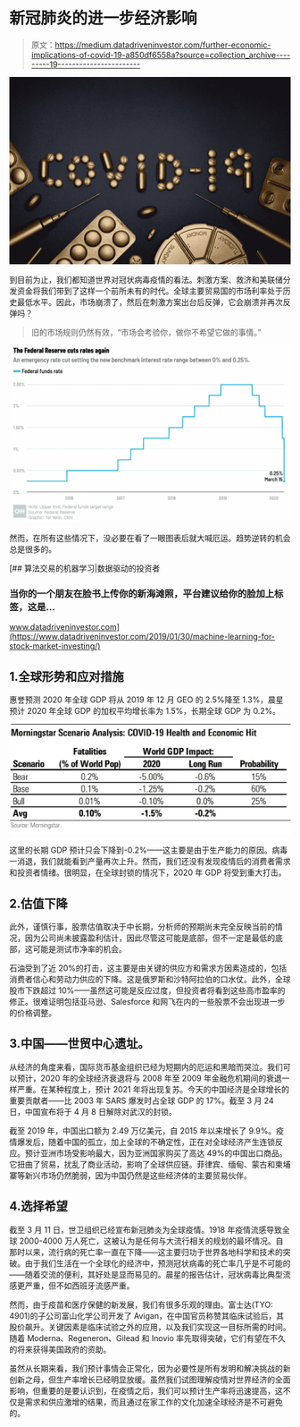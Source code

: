 # 新冠肺炎的进一步经济影响

> 原文：<https://medium.datadriveninvestor.com/further-economic-implications-of-covid-19-a850df6558a?source=collection_archive---------19----------------------->

![](img/7fd8f470e78af642e99958152e02e019.png)

到目前为止，我们都知道世界对冠状病毒疫情的看法。刺激方案、救济和美联储分发资金将我们带到了这样一个前所未有的时代。全球主要贸易国的市场利率处于历史最低水平。因此，市场崩溃了，然后在刺激方案出台后反弹，它会崩溃并再次反弹吗？

> 旧的市场规则仍然有效，“市场会考验你，做你不希望它做的事情。”

![](img/60833135b7228c52bb8a75131b612802.png)

然而，在所有这些情况下，没必要在看了一眼图表后就大喊厄运。趋势逆转的机会总是很多的。

[](https://www.datadriveninvestor.com/2019/01/30/machine-learning-for-stock-market-investing/) [## 算法交易的机器学习|数据驱动的投资者

### 当你的一个朋友在脸书上传你的新海滩照，平台建议给你的脸加上标签，这是…

www.datadriveninvestor.com](https://www.datadriveninvestor.com/2019/01/30/machine-learning-for-stock-market-investing/) 

## 1.全球形势和应对措施

惠誉预测 2020 年全球 GDP 将从 2019 年 12 月 GEO 的 2.5%降至 1.3%，晨星预计 2020 年全球 GDP 的加权平均增长率为 1.5%，长期全球 GDP 为 0.2%。

![](img/4b18c394311ca6236a84fae725ba6c18.png)

这里的长期 GDP 预计只会下降到-0.2%——这主要是由于生产能力的原因。病毒一消退，我们就能看到产量再次上升。然而，我们还没有发现疫情后的消费者需求和投资者情绪。很明显，在全球封锁的情况下，2020 年 GDP 将受到重大打击。

## 2.估值下降

此外，谨慎行事，股票估值取决于中长期，分析师的预期尚未完全反映当前的情况，因为公司尚未披露盈利估计，因此尽管这可能是底部，但不一定是最低的底部，这可能是测试市净率的机会。

石油受到了近 20%的打击，这主要是由关键的供应方和需求方因素造成的，包括消费者信心和劳动力供应的下降。这是俄罗斯和沙特阿拉伯的口水仗。此外，全球股市下跌超过 10%——虽然这可能是反应过度，但投资者将看到这些高市盈率的修正。很难证明包括亚马逊、Salesforce 和网飞在内的一些股票不会出现进一步的价格调整。

## 3.中国——世贸中心遗址。

从经济的角度来看，国际货币基金组织已经为短期内的厄运和黑暗而哭泣。我们可以预计，2020 年的全球经济衰退将与 2008 年至 2009 年金融危机期间的衰退一样严重。在某种程度上，预计 2021 年将出现复苏。今天的中国经济是全球增长的重要贡献者——比 2003 年 SARS 爆发时占全球 GDP 的 17%。截至 3 月 24 日，中国宣布将于 4 月 8 日解除对武汉的封锁。

截至 2019 年，中国出口额为 2.49 万亿美元，自 2015 年以来增长了 9.9%。疫情爆发后，随着中国的孤立，加上全球的不确定性，正在对全球经济产生连锁反应。预计亚洲市场受影响最大，因为亚洲国家购买了高达 49%的中国出口商品。它扭曲了贸易，扰乱了商业活动，影响了全球供应链。菲律宾、缅甸、蒙古和柬埔寨等新兴市场仍然脆弱，因为中国仍然是这些经济体的主要贸易伙伴。

## 4.选择希望

截至 3 月 11 日，世卫组织已经宣布新冠肺炎为全球疫情。1918 年疫情流感导致全球 2000-4000 万人死亡，这被认为是任何与大流行相关的规划的最坏情况。自那时以来，流行病的死亡率一直在下降——这主要归功于世界各地科学和技术的突破。由于我们生活在一个全球化的经济中，预测冠状病毒的死亡率几乎是不可能的——随着交流的便利，其好处是显而易见的。晨星的报告估计，冠状病毒比典型流感更严重，但不如西班牙流感严重。

然而，由于疫苗和医疗保健的新发展，我们有很多乐观的理由。富士达(TYO: 4901)的子公司富山化学公司开发了 Avigan，在中国官员称赞其临床试验后，其股价飙升。关键因素是临床试验之外的应用，以及我们实现这一目标所需的时间。随着 Moderna、Regeneron、Gilead 和 Inovio 率先取得突破，它们有望在不久的将来获得美国政府的资助。

虽然从长期来看，我们预计事情会正常化，因为必要性是所有发明和解决挑战的新创新之母，但生产率增长已经明显放缓。虽然我们试图理解疫情对世界经济的全面影响，但重要的是要认识到，在疫情之后，我们可以预计生产率将迅速提高，这不仅是需求和供应激增的结果，而且通过在家工作的文化加速全球经济是不可避免的。